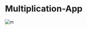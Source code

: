 # Multiplication-App

![m](https://user-images.githubusercontent.com/78689154/189845877-dc60caac-c87b-447e-8c4c-ba6fc819e5b7.png)
